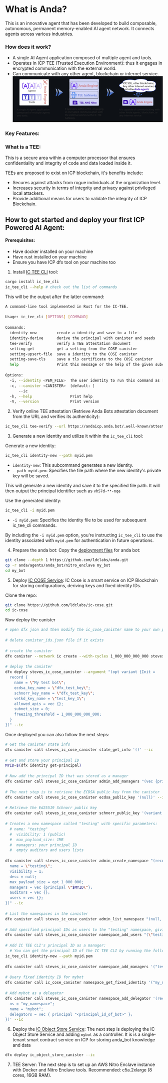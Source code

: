 # What is Anda? 
This is an innovative agent that has been developed to build composable, autonomous, permanent memory-enabled AI agent network. It connects agents across various industries. 

### How does it work?
- A single AI Agent application composed of multiple agent and tools. 
- Operates in ICP-TEE (Trusted Execution Environment): thus it engages in encrypted communication with the external world.
- Can communicate with any other agent, blockchain or internet service.
![How anda works](./images/HowAndaWorks.png)

### Key Features:

### What is a TEE: 
This is a secure area within a computer processor that ensures confidentiality and integrity of code and data loaded inside it. 

TEEs are proposed to exist on ICP blockchain, it's benefits include: 
- Secures against attacks from rogue individuals at the organization level. 
- Increases security in terms of integrity and privacy against privileged local attackers.
- Provide additional means for users to validate the integrity of ICP Blockchain. 

## How to get started and deploy your first ICP Powered AI Agent: 

#### Prerequisites:
- Have docker installed on your machine 
- Have rust installed on your machine
- Ensure you have ICP dfx tool on your machine too 

1. Install [IC TEE CLI](https://github.com/ldclabs/ic-tee) tool: 
```bash
cargo install ic_tee_cli
ic_tee_cli --help # check out the list of commands
``` 

This will be the output after the latter command: 
```bash
A command-line tool implemented in Rust for the IC-TEE.

Usage: ic_tee_cli [OPTIONS] [COMMAND]

Commands:
  identity-new         create a identity and save to a file
  identity-derive      derive the principal with canister and seeds
  tee-verify           verify a TEE attestation document
  setting-get          get a setting from the COSE canister
  setting-upsert-file  save a identity to the COSE canister
  setting-save-tls     save a tls certificate to the COSE canister
  help                 Print this message or the help of the given subcommand(s)

Options:
  -i, --identity <PEM_FILE>  The user identity to run this command as [default: Anonymous]
  -c, --canister <CANISTER>  [default: ]
      --ic                   
  -h, --help                 Print help
  -V, --version              Print version
```

2. Verify online TEE attestation (Retrieve Anda Bots attestation document from the URL and verifies its authenticity): 
```bash
ic_tee_cli tee-verify --url https://andaicp.anda.bot/.well-known/attestation
``` 

3. Generate a new identity and utilize it within the ``ic_tee_cli`` tool: 

Generate a new identity: 
```bash 
ic_tee_cli identity-new --path myid.pem
``` 
- ``identity-new``: This subcommand generates a new identity. 
- ``--path myid.pem``: Specifies the file path where the new identity's private key will be saved.

This will generate a new identity and save it to the specified file path. It will then output the principal identifier such as ``vh57d-**-nqe``

Use the generated identity: 
```bash 
ic_tee_cli -i myid.pem
``` 

- ``-i myid.pem``: Specifies the identity file to be used for subsequent ic_tee_cli commands.

By including the ``-i myid.pem`` option, you're instructing ``ic_tee_cli`` to use the identity associated with ``myid.pem`` for authentication in future operations.

4. Prepare the anda bot: 
Copy the [deployment files](https://github.com/ldclabs/anda/tree/main/agents/anda_bot/nitro_enclave) for anda bot: 
```bash 
git clone --depth 1 https://github.com/ldclabs/anda.git
cp -r anda/agents/anda_bot/nitro_enclave my_bot
cd my_bot
``` 

5. Deploy [IC COSE Service](https://github.com/ldclabs/ic-cose/tree/main/src/ic_cose_canister#ic_cose_canister): 
IC Cose is a smart service on ICP Blockchain for storing configurations, deriving keys and fixed identity IDs. 

Clone the repo:
```bash 
git clone https://github.com/ldclabs/ic-cose.git
cd ic-cose
```

Now deploy the canister
```bash
# open dfx json and then modify the ic_cose_canister name to your own preferred "unique" name e.g steves_ic_cose_canister

# delete canister_ids.json file if it exists

# create the canister
dfx canister --network ic create --with-cycles 1_000_000_000_000 steves_ic_cose_canister

# deploy the canister
dfx deploy steves_ic_cose_canister --argument "(opt variant {Init =
  record {
    name = \"My test bot\";
    ecdsa_key_name = \"dfx_test_key\";
    schnorr_key_name = \"dfx_test_key\";
    vetkd_key_name = \"test_key_1\";
    allowed_apis = vec {};
    subnet_size = 0;
    freezing_threshold = 1_000_000_000_000;
  }
})" --ic
``` 

Once deployed you can also follow the next steps: 
```bash
# Get the canister state info 
dfx canister call steves_ic_cose_canister state_get_info '()' --ic

# Get and store your principal ID
MYID=$(dfx identity get-principal)

# Now add the principal ID that was stored as a manager
dfx canister call steves_ic_cose_canister admin_add_managers "(vec {principal \"$MYID\"})" --ic
 
# The next step is to retrieve the ECDSA public key from the canister
dfx canister call steves_ic_cose_canister ecdsa_public_key '(null)' --ic

# Retrieve the Ed25519 Schnorr public key
dfx canister call steves_ic_cose_canister schnorr_public_key '(variant { ed25519 }, null)' --ic

# Creates a new namespace called "testing" with specific parameters:
  # name: "testing"
  #  visibility: 1 (public)
  #  max_payload_size: 1MB
  #  managers: your principal ID
  #  empty auditors and users lists

dfx canister call steves_ic_cose_canister admin_create_namespace "(record {
  name = \"testing\";
  visibility = 1;
  desc = null;
  max_payload_size = opt 1_000_000;
  managers = vec {principal \"$MYID\"};
  auditors = vec {};
  users = vec {};
})" --ic

# List the namespaces in the canister
dfx canister call steves_ic_cose_canister admin_list_namespace "(null, null)" --ic

# Add specified principal IDs as users to the "testing" namespace, giving them access to use the namespace
dfx canister call steves_ic_cose_canister namespace_add_users "(\"testing\", vec {principal \"5mqc2-eelsb-rpsbu-tvroe-paiy3-c4wo3-4xl6q-7nelg-gprk3-rkq46-mqe\"})" --ic

# Add IC TEE CLI's principal ID as a manager: 
  # You can get the principal ID of the IC TEE CLI by running the following command: 
ic_tee_cli identity-new --path myid.pem

dfx canister call steves_ic_cose_canister namespace_add_managers '("testing", vec { principal "pmtkc-yrrvx-cb5jw-ouoy6-gfxry-fuwyc-qphva-mbcfl-tnhz5-ftitz-3qe" })' --ic

# Query fixed identity ID for mybot
dfx canister call ic_cose_canister namespace_get_fixed_identity '("my_namespace", "mybot")' --ic

# Add mybot as a delegator
dfx canister call steves_ic_cose_canister namespace_add_delegator '(record {
  ns = "my_namespace";
  name = "mybot";
  delegators = vec { principal "<principal_id_of_bot>" };
})' --ic
``` 

6. Deploy the [IC Object Store Service](https://github.com/ldclabs/ic-cose/blob/main/src/ic_object_store_canister/README.md):
The next step is deploying the IC Object Store Service and adding ``mybot`` as a controller. It is is a single-tenant smart contract service on ICP for storing anda_bot knowledge and data
```bash
dfx deploy ic_object_store_canister --ic 
```

7. TEE Server: 
The next step is to set up an AWS Nitro Enclave instance with Docker and Nitro Enclave tools. Recommended: c5a.2xlarge (8 cores, 16GB RAM).










